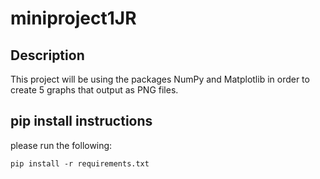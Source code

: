 # miniproject1JR

## Description
This project will be using the packages NumPy and Matplotlib in order to create 5 graphs that output as PNG files.
## pip install instructions
please run the following:
```
pip install -r requirements.txt
```
